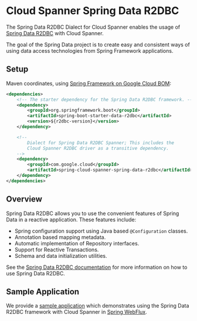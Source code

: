 # Cloud Spanner Spring Data R2DBC

The Spring Data R2DBC Dialect for Cloud Spanner enables the usage of [Spring Data R2DBC](https://github.com/spring-projects/spring-data-r2dbc) with Cloud Spanner.

The goal of the Spring Data project is to create easy and consistent ways of using data access technologies from Spring Framework applications.

## Setup

Maven coordinates, using [Spring Framework on Google Cloud BOM](getting-started.xml#bill-of-materials):

```xml
<dependencies>
    <!-- The starter dependency for the Spring Data R2DBC framework. -->
    <dependency>
        <groupId>org.springframework.boot</groupId>
        <artifactId>spring-boot-starter-data-r2dbc</artifactId>
        <version>${r2dbc-version}</version>
    </dependency>

    <!--
        Dialect for Spring Data R2DBC Spanner; This includes the
        Cloud Spanner R2DBC driver as a transitive dependency.
    -->
    <dependency>
        <groupId>com.google.cloud</groupId>
        <artifactId>spring-cloud-spanner-spring-data-r2dbc</artifactId>
    </dependency>
</dependencies>
```

## Overview

Spring Data R2DBC allows you to use the convenient features of Spring Data in a reactive application.
These features include:

* Spring configuration support using Java based `@Configuration` classes.
* Annotation based mapping metadata.
* Automatic implementation of Repository interfaces.
* Support for Reactive Transactions.
* Schema and data initialization utilities.

See the [Spring Data R2DBC documentation](https://docs.spring.io/spring-data/r2dbc/docs/1.0.x/reference/html/#reference) for more information on how to use Spring Data R2DBC.

## Sample Application

We provide a [sample application](https://github.com/GoogleCloudPlatform/spring-cloud-gcp/tree/main/spring-cloud-gcp-samples/spring-cloud-spanner-r2dbc-samples) which demonstrates using the Spring Data R2DBC framework with Cloud Spanner in [Spring WebFlux](https://docs.spring.io/spring/docs/current/spring-framework-reference/web-reactive.html).
